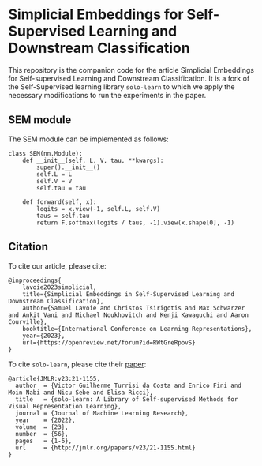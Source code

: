 # Simplicial Embeddings for Self-Supervised Learning and Downstream Classification
This repository is the companion code for the article Simplicial Embeddings for Self-supervised Learning and Downstream Classification. It is a fork of the Self-Supervised learning library `solo-learn` to which we apply the necessary modifications to run the experiments in the paper.

## SEM module
The SEM module can be implemented as follows:
```
class SEM(nn.Module):
    def __init__(self, L, V, tau, **kwargs):
        super().__init__()
        self.L = L
        self.V = V
        self.tau = tau

    def forward(self, x):
        logits = x.view(-1, self.L, self.V)
        taus = self.tau
        return F.softmax(logits / taus, -1).view(x.shape[0], -1)
```

## Citation
To cite our article, please cite:
```
@inproceedings{
    lavoie2023simplicial,
    title={Simplicial Embeddings in Self-Supervised Learning and Downstream Classification},
    author={Samuel Lavoie and Christos Tsirigotis and Max Schwarzer and Ankit Vani and Michael Noukhovitch and Kenji Kawaguchi and Aaron Courville},
    booktitle={International Conference on Learning Representations},
    year={2023},
    url={https://openreview.net/forum?id=RWtGreRpovS}
}
```

To cite `solo-learn`, please cite their [paper](https://jmlr.org/papers/v23/21-1155.html):
```
@article{JMLR:v23:21-1155,
  author  = {Victor Guilherme Turrisi da Costa and Enrico Fini and Moin Nabi and Nicu Sebe and Elisa Ricci},
  title   = {solo-learn: A Library of Self-supervised Methods for Visual Representation Learning},
  journal = {Journal of Machine Learning Research},
  year    = {2022},
  volume  = {23},
  number  = {56},
  pages   = {1-6},
  url     = {http://jmlr.org/papers/v23/21-1155.html}
}
```
